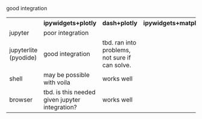 <table>
  <tr>
    <td>
    <th>ipywidgets+plotly</th>
    <th>dash+plotly</th>
    <th>ipywidgets+matplotlib</th>
    <th>dash+matplotlib</th>
  </tr>
  <tr>
    <td>jupyter</td>
    <td">good integration</td>
    <td>poor integration</td>
  </tr>
  <tr>
    <td>jupyterlite (pyodide)</td>
    <td>good integration</td>
    <td>tbd. ran into problems, not sure if can solve.</td>
  </tr>
  <tr>
    <td>shell</td>
    <td>may be possible with voila</td>
    <td>works well</td>
  </tr>
  <tr>
    <td>browser</td>
    <td>tbd. is this needed given jupyter integration?</td>
    <td>works well</td>    
  </tr>
</table>
